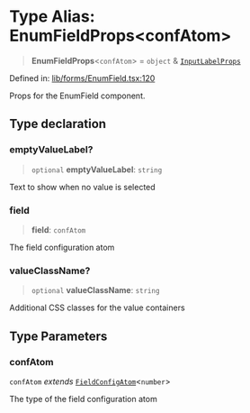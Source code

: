 # Type Alias: EnumFieldProps\<confAtom\>

> **EnumFieldProps**\<`confAtom`\> = `object` & [`InputLabelProps`](InputLabelProps.md)

Defined in: [lib/forms/EnumField.tsx:120](https://github.com/aldesgroup/goaldn/blob/6a7943d02984b1a6b41d76a3a483a1484b644076/lib/forms/EnumField.tsx#L120)

Props for the EnumField component.

## Type declaration

### emptyValueLabel?

> `optional` **emptyValueLabel**: `string`

Text to show when no value is selected

### field

> **field**: `confAtom`

The field configuration atom

### valueClassName?

> `optional` **valueClassName**: `string`

Additional CSS classes for the value containers

## Type Parameters

### confAtom

`confAtom` *extends* [`FieldConfigAtom`](FieldConfigAtom.md)\<`number`\>

The type of the field configuration atom
